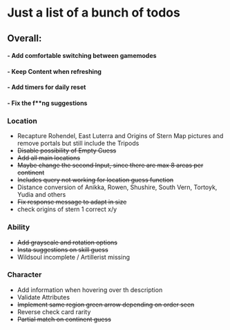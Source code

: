 # Just a list of a bunch of todos

## __Overall:__
#### - Add comfortable switching between gamemodes
#### - Keep Content when refreshing
#### - Add timers for daily reset
#### - Fix the f**ng suggestions

### __Location__
- Recapture Rohendel, East Luterra and Origins of Stern Map pictures and remove portals but still include the Tripods
- ~~Disable possibility of Empty Guess~~
- ~~Add all main locations~~
- ~~Maybe change the second Input, since there are max 8 areas per continent~~
- ~~Includes query not working for location guess function~~
- Distance conversion of Anikka, Rowen, Shushire, South Vern, Tortoyk, Yudia and others
- ~~Fix response message to adapt in size~~
- check origins of stern 1 correct x/y

### __Ability__
- ~~Add grayscale and rotation options~~
- ~~Insta suggestions on skill guess~~
- Wildsoul incomplete / Artillerist missing

### __Character__
- Add information when hovering over th description
- Validate Attributes
- ~~Implement same region green arrow depending on order seen~~
- Reverse check card rarity
- ~~Partial match on continent guess~~